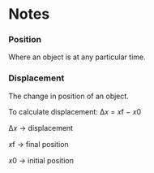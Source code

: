 # Notes

### Position

Where an object is at any particular time.

### Displacement

The change in position of an object.

To calculate displacement: Δ𝑥 = 𝑥f − 𝑥0

Δ𝑥 -> displacement

𝑥f -> final position

𝑥0 -> initial position
